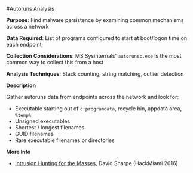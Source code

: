 #Autoruns Analysis

**Purpose**: Find malware persistence by examining common mechanisms across a network

**Data Required**: List of programs configured to start at boot/logon time on each endpoint

**Collection Considerations**: MS Sysinternals' `autorunsc.exe` is the most common way to collect this from a host

**Analysis Techniques**: Stack counting, string matching, outlier detection

**Description**

Gather autoruns data from endpoints across the network and look for:

* Executable starting out of `c:programdata`, recycle bin, appdata area, `%temp%`
* Unsigned executables
* Shortest / longest filenames 
* GUID filenames
* Rare executable filenames or directories


**More Info**
* [Intrusion Hunting for the Masses](https://www.youtube.com/watch?v=YLgycMCPo4c), David Sharpe (HackMiami 2016)

